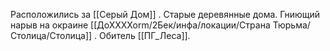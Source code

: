 Расположились за [[Серый Дом]] . Старые деревянные дома. Гниющий нарыв на окраине [[ДоХХХХоrm/2Бек/инфа/локации/Страна Тюрьма/Столица/Столица]] . Обитель [[ПГ_Леса]]. 